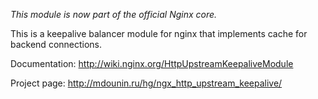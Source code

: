 <!---
    @title         Upstream Keepalive Nginx Module
    @creator       Yichun Zhang
    @created       2011-06-21 09:08 GMT
    @modifier      Yichun Zhang
    @modifier_link yichun-zhang
    @modified      2013-09-26 18:00 GMT
    @changes       8
--->

*This module is now part of the official Nginx core.*

This is a keepalive balancer module for nginx that implements cache for backend connections.

Documentation: http://wiki.nginx.org/HttpUpstreamKeepaliveModule

Project page: http://mdounin.ru/hg/ngx_http_upstream_keepalive/

